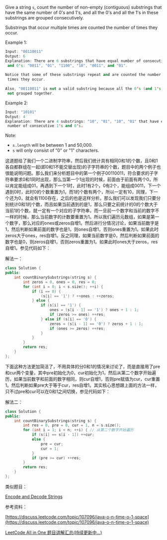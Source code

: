Give a string `s`, count the number of non-empty (contiguous) substrings that have the same number of 0's and 1's, and all the 0's and all the 1's in these substrings are grouped consecutively.

Substrings that occur multiple times are counted the number of times they occur.

Example 1:

```cpp
Input: "00110011"
Output: 6
Explanation: There are 6 substrings that have equal number of consecutive 1's
 and 0's: "0011", "01", "1100", "10", "0011", and "01".
  
Notice that some of these substrings repeat and are counted the number of
 times they occur.
  
Also, "00110011" is not a valid substring because all the 0's (and 1's) are
 not grouped together.
```

Example 2:

```cpp
Input: "10101"
Output: 4
Explanation: There are 4 substrings: "10", "01", "10", "01" that have equal
 number of consecutive 1's and 0's.
```

Note:

- `s.length` will be between 1 and 50,000.
- `s` will only consist of "0" or "1" characters.

这道题给了我们一个二进制字符串，然后我们统计具有相同0和1的个数，且0和1各自都群组在一起(即0和1不能交替出现)的子字符串的个数，题目中的两个例子也很能说明问题。那么我们来分析题目中的第一个例子00110011，符合要求的子字符串要求0和1同时出现，那么当第一个1出现的时候，前面由于前面有两个0，所以肯定能组成01，再遇到下一个1时，此时1有2个，0有2个，能组成0011，下一个遇到0时，此时0的个数重置为1，而1的个数有两个，所以一定有10，同理，下一个还为0，就会有1100存在，之后的也是这样分析。那么我们可以发现我们只要分别统计0和1的个数，而且如果当前遇到的是1，那么只要之前统计的0的个数大于当前1的个数，就一定有一个对应的子字符串，而一旦前一个数字和当前的数字不一样的时候，那么当前数字的计数要重置为1。所以我们遍历元数组，如果是第一个数字，那么对应的ones或zeros自增1。然后进行分情况讨论，如果当前数字是1，然后判断如果前面的数字也是1，则ones自增1，否则ones重置为1。如果此时zeros大于ones，res自增1。反之同理，如果当前数字是0，然后判断如果前面的数字也是0，则zeros自增1，否则zeros重置为1。如果此时ones大于zeros，res自增1。参见代码如下：

解法一：

```cpp
class Solution {
public:
    int countBinarySubstrings(string s) {
        int zeros = 0, ones = 0, res = 0;
        for (int i = 0; i < s.size(); ++i) {
            if (i == 0) {
                (s[i] == '1') ? ++ones : ++zeros;
            } else {
                if (s[i] == '1') {
                    ones = (s[i - 1] == '1') ? ones + 1 : 1;
                    if (zeros >= ones) ++res;
                } else if (s[i] == '0') {
                    zeros = (s[i - 1] == '0') ? zeros + 1 : 1;
                    if (ones >= zeros) ++res;
                }
            }
        }
        return res;
    }
};
```

下面这种方法更加简洁了，不用具体的分0和1的情况来讨论了，而是直接用了pre和cur两个变量，其中pre初始化为0，cur初始化为1，然后从第二个数字开始遍历，如果当前数字和前面的数字相同，则cur自增1，否则pre赋值为cur，cur重置1。然后判断如果pre大于等于cur，res自增1。其实核心思想跟上面的方法一样，只不过pre和cur可以在0和1之间切换，参见代码如下：

解法二：

```cpp
class Solution {
public:
    int countBinarySubstrings(string s) {
        int res = 0, pre = 0, cur = 1, n = s.size();
        for (int i = 1; i < n; ++i) { // 从第二个数字开始遍历
            if (s[i] == s[i - 1]) ++cur;
            else {
                pre = cur;
                cur = 1;
            }
            if (pre >= cur) ++res;
        }
        return res;
    }
};
```

类似题目：

[Encode and Decode Strings](http://www.cnblogs.com/grandyang/p/5265628.html)

参考资料：

[https://discuss.leetcode.com/topic/107096/java-o-n-time-o-1-space](https://discuss.leetcode.com/topic/107096/java-o-n-time-o-1-space)

[LeetCode All in One 题目讲解汇总(持续更新中...)](http://www.cnblogs.com/grandyang/p/4606334.html)
